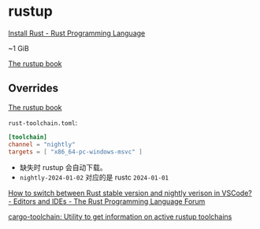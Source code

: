 # rustup
[Install Rust - Rust Programming Language](https://www.rust-lang.org/tools/install)

~1 GiB

[The rustup book](https://rust-lang.github.io/rustup/)

## Overrides
[The rustup book](https://rust-lang.github.io/rustup/overrides.html)

`rust-toolchain.toml`:
```toml
[toolchain]
channel = "nightly"
targets = [ "x86_64-pc-windows-msvc" ]
```
- 缺失时 rustup 会自动下载。
- `nightly-2024-01-02` 对应的是 rustc `2024-01-01`

[How to switch between Rust stable version and nightly verison in VSCode? - Editors and IDEs - The Rust Programming Language Forum](https://users.rust-lang.org/t/how-to-switch-between-rust-stable-version-and-nightly-verison-in-vscode/61429)

[cargo-toolchain: Utility to get information on active rustup toolchains](https://github.com/ian-fox/cargo-toolchain)
